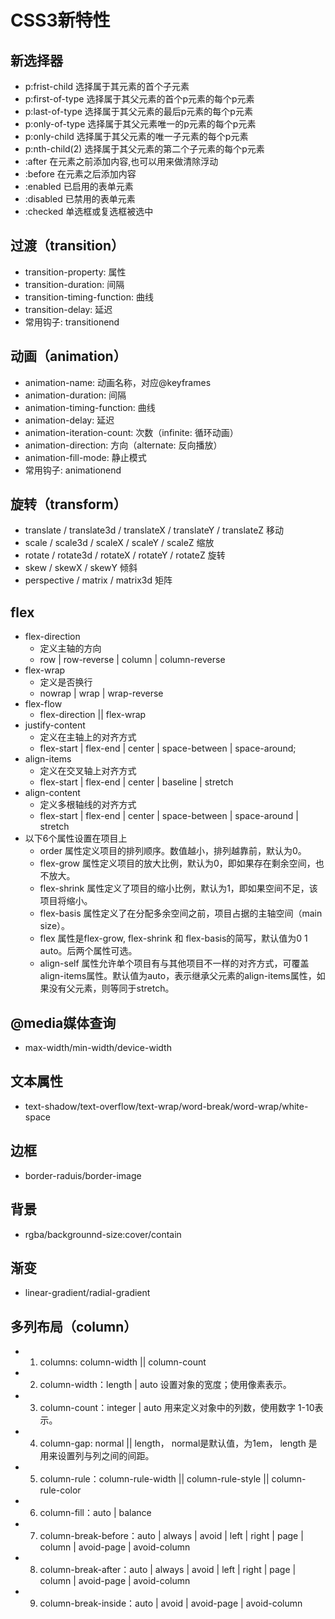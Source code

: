 # CSS3新特性

## 新选择器
- p:frist-child 选择属于其元素的首个子元素
- p:first-of-type 选择属于其父元素的首个p元素的每个p元素
- p:last-of-type 选择属于其父元素的最后p元素的每个p元素
- p:only-of-type 选择属于其父元素唯一的p元素的每个p元素
- p:only-child 选择属于其父元素的唯一子元素的每个p元素
- p:nth-child(2) 选择属于其父元素的第二个子元素的每个p元素
- :after 在元素之前添加内容,也可以用来做清除浮动
- :before 在元素之后添加内容
- :enabled 已启用的表单元素
- :disabled 已禁用的表单元素
- :checked 单选框或复选框被选中

## 过渡（transition）
- transition-property: 属性
- transition-duration: 间隔
- transition-timing-function: 曲线
- transition-delay: 延迟
- 常用钩子: transitionend

## 动画（animation）
- animation-name: 动画名称，对应@keyframes
- animation-duration: 间隔
- animation-timing-function: 曲线
- animation-delay: 延迟
- animation-iteration-count: 次数（infinite: 循环动画）
- animation-direction: 方向（alternate: 反向播放）
- animation-fill-mode: 静止模式
- 常用钩子: animationend

## 旋转（transform）
- translate / translate3d / translateX / translateY / translateZ 移动
- scale / scale3d / scaleX / scaleY / scaleZ 缩放
- rotate / rotate3d / rotateX / rotateY / rotateZ 旋转
- skew / skewX / skewY 倾斜
- perspective / matrix / matrix3d 矩阵

## flex
- flex-direction 
  - 定义主轴的方向
  - row | row-reverse | column | column-reverse
- flex-wrap 
  - 定义是否换行
  - nowrap | wrap | wrap-reverse
- flex-flow
  - flex-direction || flex-wrap
- justify-content 
  - 定义在主轴上的对齐方式
  - flex-start | flex-end | center | space-between | space-around;
- align-items 
  - 定义在交叉轴上对齐方式
  - flex-start | flex-end | center | baseline | stretch
- align-content 
  - 定义多根轴线的对齐方式
  - flex-start | flex-end | center | space-between | space-around | stretch
- 以下6个属性设置在项目上
  - order 属性定义项目的排列顺序。数值越小，排列越靠前，默认为0。
  - flex-grow 属性定义项目的放大比例，默认为0，即如果存在剩余空间，也不放大。
  - flex-shrink 属性定义了项目的缩小比例，默认为1，即如果空间不足，该项目将缩小。
  - flex-basis 属性定义了在分配多余空间之前，项目占据的主轴空间（main size）。
  - flex 属性是flex-grow, flex-shrink 和 flex-basis的简写，默认值为0 1 auto。后两个属性可选。
  - align-self 属性允许单个项目有与其他项目不一样的对齐方式，可覆盖align-items属性。默认值为auto，表示继承父元素的align-items属性，如果没有父元素，则等同于stretch。
## @media媒体查询
- max-width/min-width/device-width

## 文本属性
- text-shadow/text-overflow/text-wrap/word-break/word-wrap/white-space

## 边框
- border-raduis/border-image

## 背景
- rgba/backgrounnd-size:cover/contain

## 渐变
- linear-gradient/radial-gradient

## 多列布局（column）
- 1. columns: column-width || column-count
- 2. column-width：length | auto 设置对象的宽度；使用像素表示。
- 3. column-count：integer | auto 用来定义对象中的列数，使用数字 1-10表示。
- 4. column-gap: normal || length， normal是默认值，为1em， length 是用来设置列与列之间的间距。
- 5. column-rule：column-rule-width || column-rule-style || column-rule-color
- 6. column-fill：auto | balance
- 7. column-break-before：auto | always | avoid | left | right | page | column | avoid-page | avoid-column
- 8. column-break-after：auto | always | avoid | left | right | page | column | avoid-page | avoid-column
- 9. column-break-inside：auto | avoid | avoid-page | avoid-column